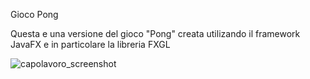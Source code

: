 Gioco Pong

Questa e una versione del gioco "Pong" creata utilizando il framework JavaFX e in particolare la libreria FXGL

![capolavoro_screenshot](https://github.com/Mihai5469/PongJava/assets/58860253/3e20c1ad-308e-4c00-838e-ded1d2f180c2)
